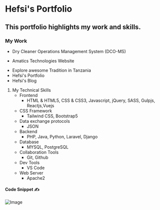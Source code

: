 # Hefsi's Portfolio

## This portfolio highlights my work and skills.

 ### My Work 

- Dry Cleaner Operations Management System (DCO-MS)
* Amatics Technologies Website
+ Explore awesome Tradition in Tanzania
+ Hefsi's Portfolio
+ Hefsi's Blog
  
1. My Technical Skills
   - Frontend
     - HTML & HTML5, CSS & CSS3, Javascript, jQuery, SASS, Gulpjs, Reactjs,Vuejs
   - CSS Framework
     - Tailwind CSS, Bootstrap5
   - Data exchange protocols
     -  JSON
   - Backend
     -  PHP, Java, Python, Laravel, Django
   - Database
     - MYSQL, PostgreSQL
   - Collaboration Tools
     -  Git, Github
   - Dev Tools
     - VS Code
   - Web Server
     - Apache2

#### Code Snippet :writing_hand:


![Image](https://github.com/user-attachments/assets/defcfe5d-d847-4cb2-b8f6-1b030da2dbbe)





  
